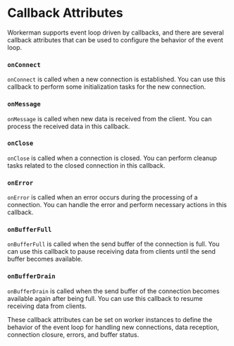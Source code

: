 # Callback Attributes

Workerman supports event loop driven by callbacks, and there are several callback attributes that can be used to configure the behavior of the event loop.

### `onConnect`

`onConnect` is called when a new connection is established. You can use this callback to perform some initialization tasks for the new connection.

### `onMessage`
`onMessage` is called when new data is received from the client. You can process the received data in this callback.

### `onClose`

`onClose` is called when a connection is closed. You can perform cleanup tasks related to the closed connection in this callback.

### `onError`

`onError` is called when an error occurs during the processing of a connection. You can handle the error and perform necessary actions in this callback.

### `onBufferFull`

`onBufferFull` is called when the send buffer of the connection is full. You can use this callback to pause receiving data from clients until the send buffer becomes available.

### `onBufferDrain`

`onBufferDrain` is called when the send buffer of the connection becomes available again after being full. You can use this callback to resume receiving data from clients.

These callback attributes can be set on worker instances to define the behavior of the event loop for handling new connections, data reception, connection closure, errors, and buffer status.
